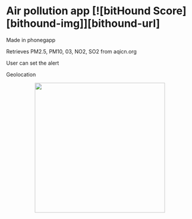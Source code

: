 # Air pollution app [![bitHound Score][bithound-img]][bithound-url]

Made in phonegapp

Retrieves PM2.5, PM10, 03, NO2, SO2 from aqicn.org


User can set the alert


Geolocation



<p align="center">
  <img src="C:/Users/Lolita/Downloads/air.png" width="350"/>
</p>
